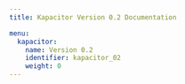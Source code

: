 ```yaml
---
title: Kapacitor Version 0.2 Documentation

menu:
  kapacitor:
    name: Version 0.2
    identifier: kapacitor_02
    weight: 0
---
```

